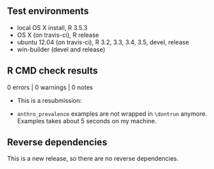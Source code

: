 ## Test environments
* local OS X install, R 3.5.3
* OS X (on travis-ci), R release
* ubuntu 12.04 (on travis-ci), R 3.2, 3.3, 3.4, 3.5, devel, release
* win-builder (devel and release)

## R CMD check results

0 errors | 0 warnings | 0 notes

* This is a resubmission:

* `anthro_prevalence` examples are not wrapped in `\dontrun` anymore. Examples takes about 5 seconds on my machine.

## Reverse dependencies

This is a new release, so there are no reverse dependencies.